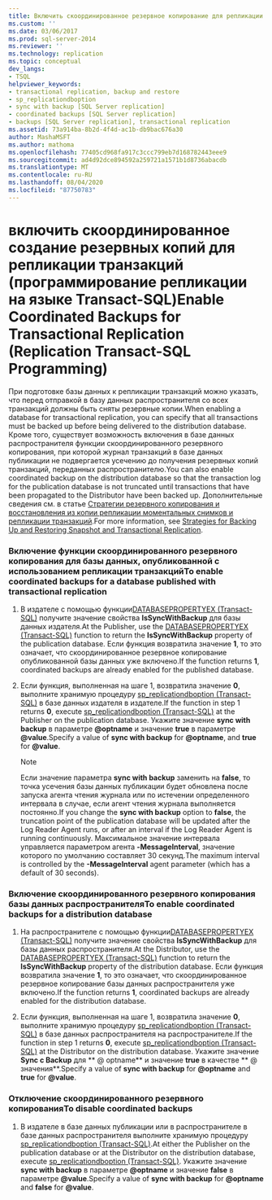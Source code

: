```yaml
---
title: Включить скоординированное резервное копирование для репликации транзакций (программирование репликации на языке Transact-SQL) | Документация Майкрософт
ms.custom: ''
ms.date: 03/06/2017
ms.prod: sql-server-2014
ms.reviewer: ''
ms.technology: replication
ms.topic: conceptual
dev_langs:
- TSQL
helpviewer_keywords:
- transactional replication, backup and restore
- sp_replicationdboption
- sync with backup [SQL Server replication]
- coordinated backups [SQL Server replication]
- backups [SQL Server replication], transactional replication
ms.assetid: 73a914ba-8b2d-4f4d-ac1b-db9bac676a30
author: MashaMSFT
ms.author: mathoma
ms.openlocfilehash: 77405cd968fa917c3ccc799eb7d168782443eee9
ms.sourcegitcommit: ad4d92dce894592a259721a1571b1d8736abacdb
ms.translationtype: MT
ms.contentlocale: ru-RU
ms.lasthandoff: 08/04/2020
ms.locfileid: "87750783"
---
```

# <a name="enable-coordinated-backups-for-transactional-replication-replication-transact-sql-programming"></a><span data-ttu-id="80b7b-102">включить скоординированное создание резервных копий для репликации транзакций (программирование репликации на языке Transact-SQL)</span><span class="sxs-lookup"><span data-stu-id="80b7b-102">Enable Coordinated Backups for Transactional Replication (Replication Transact-SQL Programming)</span></span>
  <span data-ttu-id="80b7b-103">При подготовке базы данных к репликации транзакций можно указать, что перед отправкой в базу данных распространителя со всех транзакций должны быть сняты резервные копии.</span><span class="sxs-lookup"><span data-stu-id="80b7b-103">When enabling a database for transactional replication, you can specify that all transactions must be backed up before being delivered to the distribution database.</span></span> <span data-ttu-id="80b7b-104">Кроме того, существует возможность включения в базе данных распространителя функции скоординированного резервного копирования, при которой журнал транзакций в базе данных публикации не подвергается усечению до получения резервных копий транзакций, переданных распространителю.</span><span class="sxs-lookup"><span data-stu-id="80b7b-104">You can also enable coordinated backup on the distribution database so that the transaction log for the publication database is not truncated until transactions that have been propagated to the Distributor have been backed up.</span></span> <span data-ttu-id="80b7b-105">Дополнительные сведения см. в статье [Стратегии резервного копирования и восстановления из копии репликации моментальных снимков и репликации транзакций](strategies-for-backing-up-and-restoring-snapshot-and-transactional-replication.md).</span><span class="sxs-lookup"><span data-stu-id="80b7b-105">For more information, see [Strategies for Backing Up and Restoring Snapshot and Transactional Replication](strategies-for-backing-up-and-restoring-snapshot-and-transactional-replication.md).</span></span>  
  
### <a name="to-enable-coordinated-backups-for-a-database-published-with-transactional-replication"></a><span data-ttu-id="80b7b-106">Включение функции скоординированного резервного копирования для базы данных, опубликованной с использованием репликации транзакций</span><span class="sxs-lookup"><span data-stu-id="80b7b-106">To enable coordinated backups for a database published with transactional replication</span></span>  
  
1.  <span data-ttu-id="80b7b-107">В издателе с помощью функции[DATABASEPROPERTYEX &#40;Transact-SQL&#41;](/sql/t-sql/functions/databasepropertyex-transact-sql) получите значение свойства **IsSyncWithBackup** для базы данных издателя.</span><span class="sxs-lookup"><span data-stu-id="80b7b-107">At the Publisher, use the [DATABASEPROPERTYEX &#40;Transact-SQL&#41;](/sql/t-sql/functions/databasepropertyex-transact-sql) function to return the **IsSyncWithBackup** property of the publication database.</span></span> <span data-ttu-id="80b7b-108">Если функция возвратила значение **1**, то это означает, что скоординированное резервное копирование опубликованной базы данных уже включено.</span><span class="sxs-lookup"><span data-stu-id="80b7b-108">If the function returns **1**, coordinated backups are already enabled for the published database.</span></span>  
  
2.  <span data-ttu-id="80b7b-109">Если функция, выполненная на шаге 1, возвратила значение **0**, выполните хранимую процедуру [sp_replicationdboption &#40;Transact-SQL&#41;](/sql/relational-databases/system-stored-procedures/sp-replicationdboption-transact-sql) в базе данных издателя в издателе.</span><span class="sxs-lookup"><span data-stu-id="80b7b-109">If the function in step 1 returns **0**, execute [sp_replicationdboption &#40;Transact-SQL&#41;](/sql/relational-databases/system-stored-procedures/sp-replicationdboption-transact-sql) at the Publisher on the publication database.</span></span> <span data-ttu-id="80b7b-110">Укажите значение **sync with backup** в параметре **\@optname** и значение **true** в параметре **\@value**.</span><span class="sxs-lookup"><span data-stu-id="80b7b-110">Specify a value of **sync with backup** for **\@optname**, and **true** for **\@value**.</span></span>  
  
    > [!NOTE]  
    >  <span data-ttu-id="80b7b-111">Если значение параметра **sync with backup** заменить на **false**, то точка усечения базы данных публикации будет обновлена после запуска агента чтения журнала или по истечении определенного интервала в случае, если агент чтения журнала выполняется постоянно.</span><span class="sxs-lookup"><span data-stu-id="80b7b-111">If you change the **sync with backup** option to **false**, the truncation point of the publication database will be updated after the Log Reader Agent runs, or after an interval if the Log Reader Agent is running continuously.</span></span> <span data-ttu-id="80b7b-112">Максимальное значение интервала управляется параметром агента **-MessageInterval**, значение которого по умолчанию составляет 30 секунд.</span><span class="sxs-lookup"><span data-stu-id="80b7b-112">The maximum interval is controlled by the **-MessageInterval** agent parameter (which has a default of 30 seconds).</span></span>  
  
### <a name="to-enable-coordinated-backups-for-a-distribution-database"></a><span data-ttu-id="80b7b-113">Включение скоординированного резервного копирования базы данных распространителя</span><span class="sxs-lookup"><span data-stu-id="80b7b-113">To enable coordinated backups for a distribution database</span></span>  
  
1.  <span data-ttu-id="80b7b-114">На распространителе с помощью функции[DATABASEPROPERTYEX &#40;Transact-SQL&#41;](/sql/t-sql/functions/databasepropertyex-transact-sql) получите значение свойства **IsSyncWithBackup** для базы данных распространителя.</span><span class="sxs-lookup"><span data-stu-id="80b7b-114">At the Distributor, use the [DATABASEPROPERTYEX &#40;Transact-SQL&#41;](/sql/t-sql/functions/databasepropertyex-transact-sql) function to return the **IsSyncWithBackup** property of the distribution database.</span></span> <span data-ttu-id="80b7b-115">Если функция возвратила значение **1**, то это означает, что скоординированное резервное копирование базы данных распространителя уже включено.</span><span class="sxs-lookup"><span data-stu-id="80b7b-115">If the function returns **1**, coordinated backups are already enabled for the distribution database.</span></span>  
  
2.  <span data-ttu-id="80b7b-116">Если функция, выполненная на шаге 1, возвратила значение **0**, выполните хранимую процедуру [sp_replicationdboption &#40;Transact-SQL&#41;](/sql/relational-databases/system-stored-procedures/sp-replicationdboption-transact-sql) в базе данных распространителя на распространителе.</span><span class="sxs-lookup"><span data-stu-id="80b7b-116">If the function in step 1 returns **0**, execute [sp_replicationdboption &#40;Transact-SQL&#41;](/sql/relational-databases/system-stored-procedures/sp-replicationdboption-transact-sql) at the Distributor on the distribution database.</span></span> <span data-ttu-id="80b7b-117">Укажите значение **Sync с Backup** для \*\* \@ optname\*\* и значение **true** в качестве \*\* \@ значения\*\*.</span><span class="sxs-lookup"><span data-stu-id="80b7b-117">Specify a value of **sync with backup** for **\@optname** and **true** for **\@value**.</span></span>  
  
### <a name="to-disable-coordinated-backups"></a><span data-ttu-id="80b7b-118">Отключение скоординированного резервного копирования</span><span class="sxs-lookup"><span data-stu-id="80b7b-118">To disable coordinated backups</span></span>  
  
1.  <span data-ttu-id="80b7b-119">В издателе в базе данных публикации или в распространителе в базе данных распространителя выполните хранимую процедуру [sp_replicationdboption &#40;Transact-SQL&#41;](/sql/relational-databases/system-stored-procedures/sp-replicationdboption-transact-sql).</span><span class="sxs-lookup"><span data-stu-id="80b7b-119">At either the Publisher on the publication database or at the Distributor on the distribution database, execute [sp_replicationdboption &#40;Transact-SQL&#41;](/sql/relational-databases/system-stored-procedures/sp-replicationdboption-transact-sql).</span></span> <span data-ttu-id="80b7b-120">Укажите значение **sync with backup** в параметре **\@optname** и значение **false** в параметре **\@value**.</span><span class="sxs-lookup"><span data-stu-id="80b7b-120">Specify a value of **sync with backup** for **\@optname** and **false** for **\@value**.</span></span>  
  
  

